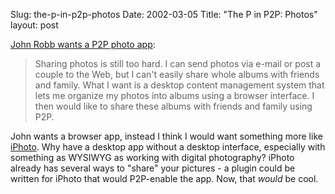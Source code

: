 Slug: the-p-in-p2p-photos
Date: 2002-03-05
Title: "The P in P2P: Photos"
layout: post

<a href="http://jrobb.userland.com/2002/02/28.html#a1273">John Robb wants a P2P photo app</a>:
<blockquote>Sharing photos is still too hard.  I can send photos via e-mail or post a couple to the Web, but I can&#39;t easily share whole albums with friends and family.  What I want is a desktop content management system that lets me organize my photos into albums using a browser interface.  I then would like to share these albums with friends and family using P2P.</blockquote>

John wants a browser app, instead I think I would want something more like <a href="http://www.apple.com/iphoto/">iPhoto</a>. Why have a desktop app without a desktop interface, especially with something as WYSIWYG as working with digital photography? iPhoto already has several ways to &quot;share&quot; your pictures - a plugin could be written for iPhoto that would P2P-enable the app. Now, that *would* be cool.
